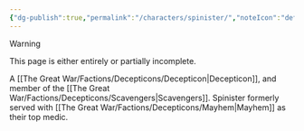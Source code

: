 ```yaml
---
{"dg-publish":true,"permalink":"/characters/spinister/","noteIcon":"default"}
---
```

  
>[!warning] 
>This page is either entirely or partially incomplete. 

A [[The Great War/Factions/Decepticons/Decepticon\|Decepticon]], and member of the [[The Great War/Factions/Decepticons/Scavengers\|Scavengers]]. Spinister formerly served with [[The Great War/Factions/Decepticons/Mayhem\|Mayhem]] as their top medic. 